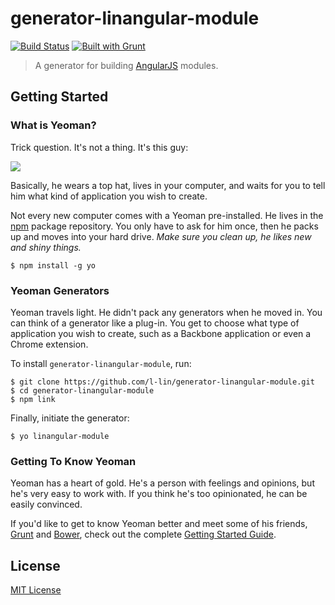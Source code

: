 # generator-linangular-module

[![Build Status](https://secure.travis-ci.org/l-lin/generator-linangular-module.png?branch=master)](https://travis-ci.org/l-lin/generator-linangular-module) [![Built with Grunt](https://cdn.gruntjs.com/builtwith.png)](http://gruntjs.com/)

> A generator for building [AngularJS](http://angularjs.org/) modules.

## Getting Started

### What is Yeoman?

Trick question. It's not a thing. It's this guy:

![](http://i.imgur.com/JHaAlBJ.png)

Basically, he wears a top hat, lives in your computer, and waits for you to tell him what kind of application you wish to create.

Not every new computer comes with a Yeoman pre-installed. He lives in the [npm](https://npmjs.org) package repository. You only have to ask for him once, then he packs up and moves into your hard drive. *Make sure you clean up, he likes new and shiny things.*

```
$ npm install -g yo
```

### Yeoman Generators

Yeoman travels light. He didn't pack any generators when he moved in. You can think of a generator like a plug-in. You get to choose what type of application you wish to create, such as a Backbone application or even a Chrome extension.

To install `generator-linangular-module`, run:

```
$ git clone https://github.com/l-lin/generator-linangular-module.git
$ cd generator-linangular-module
$ npm link
```

Finally, initiate the generator:

```
$ yo linangular-module
```

### Getting To Know Yeoman

Yeoman has a heart of gold. He's a person with feelings and opinions, but he's very easy to work with. If you think he's too opinionated, he can be easily convinced.

If you'd like to get to know Yeoman better and meet some of his friends, [Grunt](http://gruntjs.com) and [Bower](http://bower.io), check out the complete [Getting Started Guide](https://github.com/yeoman/yeoman/wiki/Getting-Started).


## License

[MIT License](http://en.wikipedia.org/wiki/MIT_License)
